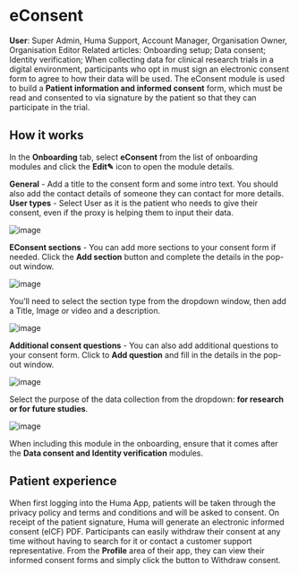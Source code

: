 # eConsent
**User**: Super Admin, Huma Support, Account Manager, Organisation Owner, Organisation Editor
Related articles: Onboarding setup; Data consent; Identity verification;
When collecting data for clinical research trials in a digital environment, participants who opt in must sign an electronic consent form to agree to how their data will be used. 
The eConsent module is used to build a **Patient information and informed consent** form, which must be read and consented to via signature by the patient so that they can participate in the trial.
## How it works​
In the **Onboarding** tab, select **eConsent** from the list of onboarding modules and click the **Edit✎** icon to open the module details.

**General** - Add a title to the consent form and some intro text. You should also add the contact details of someone they can contact for more details. 
**User types** - Select User as it is the patient who needs to give their consent, even if the proxy is helping them to input their data. 

![image](https://user-images.githubusercontent.com/110832367/183847679-53d9bfac-b6b6-4fb0-97eb-8764074c9da7.png)

**EConsent sections** - You can add more sections to your consent form if needed. Click the **Add section** button and complete the details in the pop-out window.

![image](https://user-images.githubusercontent.com/110832367/183847498-fe6656b5-dd41-419e-b4fd-5003d1947747.png)

You’ll need to select the section type from the dropdown window, then add a Title, Image or video and a description.

![image](https://user-images.githubusercontent.com/110832367/183847591-647ee27d-247e-4f18-93ea-bda4724d7bbc.png)


**Additional consent questions** - You can also add additional questions to your consent form. Click to **Add question** and fill in the details in the pop-out window.

![image](https://user-images.githubusercontent.com/110832367/183847176-86d3d514-5ae9-427a-b094-2ed30f58e379.png)

Select the purpose of the data collection from the dropdown: **for research or for future studies**.

![image](https://user-images.githubusercontent.com/110832367/183847248-bb209f61-19b5-4789-8f4f-f7938b0f96b9.png)

When including this module in the onboarding, ensure that it comes after the **Data consent and Identity verification** modules.
## Patient experience
When first logging into the Huma App, patients will be taken through the privacy policy and terms and conditions and will be asked to consent. On receipt of the patient signature, Huma will generate an electronic informed consent (eICF) PDF.
Participants can easily withdraw their consent at any time without having to search for it or contact a customer support representative. From the **Profile** area of their app, they can view their informed consent forms and simply click the button to Withdraw consent.




